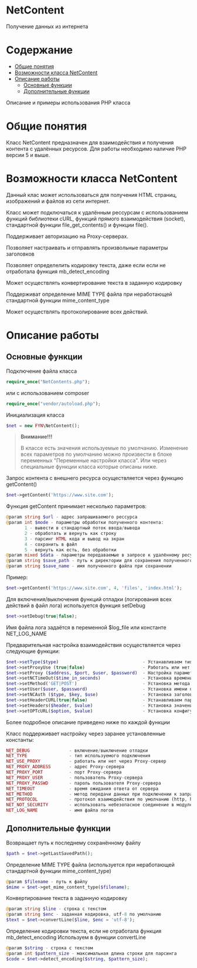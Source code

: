 # NetContent
Получение данных из интернета

# Содержание

- [Общие понятия](#общие-понятия)
- [Возможности класса NetContent](#Возможности-класса-NetContent)
- [Описание работы](#описание-работы)
    - [Основные функции](#Основные-функции)
    - [Дополнительные функции](#Дополнительные-функции)

Описание и примеры использования PHP класса

# Общие понятия

Класс NetContent предназначен для взаимодействия и получения контента с удалённых ресурсов.
Для работы необходимо наличие PHP версии 5 и выше.

# Возможности класса NetContent

Данный клас может использоваться для получения HTML страниц, изображений и файлов из сети интернет.

Класс может подключаться к удалённым рессурсам с использованием функций библиотеки cURL,
функций прямого взаимодействия (socket), стандартной функции file_get_contents() и функции file().

Поддерживает авторизацию на Proxy-серверах.

Позволяет настраивать и отправлять произвольные параметры заголовков

Позволяет определелить кодировку текста, даже если если не отработала функция mb_detect_encoding

Может осуществлять конвертирование текста в заданную кодировку

Поддерживат определение MIME TYPE файла при неработающей стандартной функции mime_content_type

Может осуществлять протоколирование всех действий.

# Описание работы

## Основные функции
Подключение файла класса
```php
require_once("NetContents.php");
```
или с использованием composer
```php
require_once("vendor/autoload.php");
```

Инициализация класса
```php
$net = new FYN\NetContent();
```
> **Внимание!!!**
>
> В классе есть значения используемые по умолчанию. Изменение всех параметров
по умолчанию можно произвести в блоке переменных "Переменные настройки класса". Или
через специальные функции класса которые описаны ниже.

Запрос контента с внешнего ресурса осуществляется через функцию getContent()
```php
$net->getContent('https://www.site.com');
```
Функция getContent принимает несколько параметров:
```php
@param string $url - адрес запрашиваемого рессурса
@param int $mode - параметры обработки полученного контента:
       1 - вывести в стандартный поток ввода/вывода
       2 - обработать и вернуть как строку
       3 - парсинг HTML кода и вывод на экран
       4 - сохранить в файл
       5 - вернуть как есть, без обработки
@param mixed $data - параметры передаваемые в запросе к удалённому ресурсу
@param string $save_path - путь к директории для сохранения полученного файла относительно текущей директории или полный путь (если директория не существует, класс попытается её создать)
@param string $save_name - имя полученного файла при сохранении
```
Пример:
```php
$net->getContent('https://www.site.com', 4, 'files', 'index.html');
```

Для включения/выключения функций отладки (логирования всех действий в файл лога) используется функция setDebug
```php
$net->setDebug(true|false);
```
Имя файла лога задаётся в переменной $log_file или константе NET_LOG_NAME

Предварительная настройка взаимодействия осуществляется через следующие функции:
```php
$net->setType($type)                                - Устанавливаем тип подключения (CURL - библиотека cURL, SOCKET - через socket, FGC - функция file_get_contents, FILE - функция fopen)
$net->setProxyUse (true|false)                      - Работать или нет через прокси сервер
$net->setProxy ($address, $port, $user, $password)  - Настройка параметров взаимодействия с Proxy-сервером
$net->setNCTimeOut($time_in_seconds)                - Установка времени ожидания ответа от сервера
$net->setMethod('GET|POST')                         - Установка метода передачи данных при подключении к запрашиваемому URL (GET или POST)
$net->setUser($user, $password)                     - Установка имени пользователя и пароля используемых при подключении к удалённому серверу
$net->setNCAuth ($type, $key, $use)                 - Установка заголовка авторизации на удалённом сервере (type -  тип авторизации, $key - ключ авторизации, $use - добавлять или не добавлять логин и пароль в адресную строку)
$net->setHeaderCURL(true|false)                     - Устанавливаем параметр получать или нет для обработки заголовки при работе с CURL
$net->setHeaders($header, $value)                   - Установка значений дополнительных заголовков, используемых при подключении
$net->setOPTcURL($option, $value)                   - Установка конфигурационных параметров для библиотеки cURL
```
Более подробное описание приведено ниже по каждой функции

Класс поддерживает настройку через заранее установленные константы:
```php
NET_DEBUG               - включение/выключение отладки
NET_TYPE                - тип используемого подключения
NET_USE_PROXY           - работать или нет через Proxy-сервер
NET_PROXY_ADDRESS       - адрес Proxy-сервера
NET_PROXY_PORT          - порт Proxy-сервера
NET_PROXY_USER          - пользователь Proxy-сервера
NET_PROXY_PASSWD        - пароль пользователя Proxy-сервера
NET_TIMEOUT             - время ожидания ответа от сервера
NET_METHOD              - метод передачи данных при подключении к запрашиваемому URL (GET или POST)
NET_PROTOCOL            - протокол взаимодействия по умолчанию (http, https и т.п.)
NET_NOT_SECURITY        - использовать небезопасное соединение в модуле cURL
NET_LOG_NAME            - имя файла логов
```

## Дополнительные функции 

Возвращает путь к последнему сохранённому файлу
```php
$path = $net->getLastSavedPath();
```
Определение MIME TYPE файла (используется при неработающей стандартной функции mime_content_type)
```php
@param $filename - путь к файлу
$mime = $net->get_mime_content_type($filename);
```
Конвертирование текста в заданную кодировку
```php
@param string $line - строка с текстом
@param string $enc - заданная кодировка, utf-8 по умолчанию
$text = $net->convertLine($line, $enc = 'utf-8');
```
Определение кодировки текста, если не отработала функция mb_detect_encoding
Используем в функции convertLine
```php
@param $string - строка с текстом
@param int $pattern_size - максимальная длина строки для парсинга
$code = $net->detect_encoding($string, $pattern_size);
```